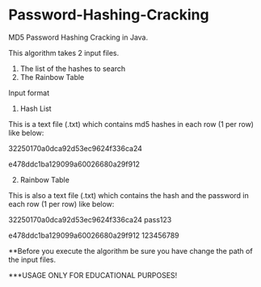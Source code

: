 # Password-Hashing-Cracking

MD5 Password Hashing Cracking in Java.

This algorithm takes 2 input files.
1) The list of the hashes to search
2) The Rainbow Table

Input format

1) Hash List

This is a text file (.txt) which contains md5 hashes in each row (1 per row) like below:

32250170a0dca92d53ec9624f336ca24 

e478ddc1ba129099a60026680a29f912

2) Rainbow Table 

This is also a text file (.txt) which contains the hash and the password in each row (1 per row) like below:

32250170a0dca92d53ec9624f336ca24 pass123

e478ddc1ba129099a60026680a29f912 123456789

**Before you execute the algorithm be sure you have change the path of the input files.

***USAGE ONLY FOR EDUCATIONAL PURPOSES!
